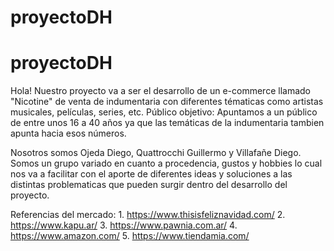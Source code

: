 # proyectoDH

# proyectoDH

  Hola! Nuestro proyecto va a ser el desarrollo de un e-commerce llamado "Nicotine" de venta de indumentaria con diferentes tématicas como artistas musicales, películas, series, etc.
  Público objetivo: Apuntamos a un público de entre unos 16 a 40 años ya que las temáticas de la indumentaria tambien apunta hacia esos números.

  Nosotros somos Ojeda Diego, Quattrocchi Guillermo y Villafañe Diego. Somos un grupo variado en cuanto a procedencia, gustos y hobbies lo cual nos va a facilitar con el aporte de diferentes ideas y soluciones a las distintas problematicas que pueden surgir dentro del desarrollo del proyecto.
  
  Referencias del mercado: 1. https://www.thisisfeliznavidad.com/
                           2. https://www.kapu.ar/
                           3. https://www.pawnia.com.ar/
                           4. https://www.amazon.com/
                           5. https://www.tiendamia.com/
                           
